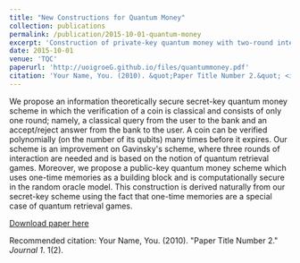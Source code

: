 ```yaml
---
title: "New Constructions for Quantum Money"
collection: publications
permalink: /publication/2015-10-01-quantum-money
excerpt: 'Construction of private-key quantum money with two-round interaction for verification'
date: 2015-10-01
venue: 'TQC'
paperurl: 'http://uoigroeG.github.io/files/quantummoney.pdf'
citation: 'Your Name, You. (2010). &quot;Paper Title Number 2.&quot; <i>Journal 1</i>. 1(2).'
---
```

We propose an information theoretically secure secret-key quantum money scheme in which the
verification of a coin is classical and consists of only one round; namely, a classical query from the
user to the bank and an accept/reject answer from the bank to the user. A coin can be verified
polynomially (on the number of its qubits) many times before it expires. Our scheme is an improvement
on Gavinsky's scheme, where three rounds of interaction are needed and is based on the
notion of quantum retrieval games.
Moreover, we propose a public-key quantum money scheme which uses one-time memories as
a building block and is computationally secure in the random oracle model. This construction is
derived naturally from our secret-key scheme using the fact that one-time memories are a special case
of quantum retrieval games.

[Download paper here](http://uoigroeG.github.io/files/quantummoney.pdf)

Recommended citation: Your Name, You. (2010). "Paper Title Number 2." <i>Journal 1</i>. 1(2).
